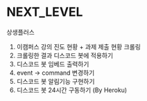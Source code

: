 # NEXT_LEVEL
상생플러스
1. 이캠퍼스 강의 진도 현황 + 과제 제출 현황 크롤링
2. 크롤링한 결과 디스코드 봇에 적용하기
3. 디스코드 봇 임베드 출력하기
4. event -> command 변경하기
5. 디스코드 봇 알림기능 구현하기
6. 디스코드 봇 24시간 구동하기 (By Heroku)

